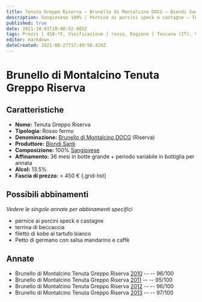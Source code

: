 ```yaml
---
title: Tenuta Greppo Riserva – Brunello di Montalcino DOCG – Biondi Santi – Toscana (IT) – 450-*€ – 5★
description: Sangiovese 100% | Pernice ai porcini speck e castagne – Terrina di beccaccia – Filetto di kobe al tartufo bianco – Petto di germano con salsa mandarino e caffè
published: true
date: 2021-10-01T20:00:52.685Z
tags: Prezzi | 450-*€, Vinificazione | rosso, Regione | Toscana (IT), Vinificazione | varietale, Vitigni | Sangiovese, pernice ai porcini speck e castagne, terrina di beccaccia, filetto di kobe al tartufo bianco, Vinificazione | fermo, Valutazioni | 5 stelle, Petto di germano con salsa mandarino e caffè
editor: markdown
dateCreated: 2021-08-27T17:49:50.429Z
---
```


# Brunello di Montalcino Tenuta Greppo Riserva

## Caratteristiche
- **Nome:** Tenuta Greppo Riserva
- **Tipologia:** Rosso fermo
- **Denominazione:** [Brunello di Montalcino DOCG](/denominazioni/Italia/Toscana/DOCG/Brunello-di-Montalcino) (Riserva)
- **Produttore:** [Biondi Santi](/produttori/Italia/Toscana/Biondi-Santi) 
- **Composizione:** 100% [Sangiovese](/vitigni/Italia/sangiovese)
- **Affinamento:** 36 mesi in botte grande + periodo variabile in bottiglia per annata
- **Alcol:** 13.5%
- **Fascia di prezzo:** > 450 € 
{.grid-list}


## Possibili abbinamenti
*Vedere le singole annate per abbinamenti specifici*

- pernice ai porcini speck e castagne
- terrina di beccaccia
- filetto di kobe al tartufo bianco
- Petto di germano con salsa mandarino e caffè

## Annate
- Brunello di Montalcino Tenuta Greppo Riserva [2010](vini/Italia/Toscana/Biondi-Santi/Tenuta-Greppo-Riserva/2010) -- <span class="star-5"></span> -- 96/100
- Brunello di Montalcino Tenuta Greppo Riserva [2011](vini/Italia/Toscana/Biondi-Santi/Tenuta-Greppo-Riserva/2011) -- <span class="star-5"></span> -- 95/100
- Brunello di Montalcino Tenuta Greppo Riserva [2012](vini/Italia/Toscana/Biondi-Santi/Tenuta-Greppo-Riserva/2012) -- <span class="star-5"></span> -- 96/100
- Brunello di Montalcino Tenuta Greppo Riserva [2013](vini/Italia/Toscana/Biondi-Santi/Tenuta-Greppo-Riserva/2013) -- <span class="star-5"></span> -- 97/100